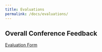 ```yaml
---
title: Evaluations
permalink: /docs/evaluations/
---
```


## Overall Conference Feedback

[Evaluation Form](https://docs.google.com/forms/d/e/1FAIpQLSezXx3CkZOyz5qRGlwoDN43VHKiz-JI61mutVa8azseDSpPUg/viewform?usp=sf_link)
